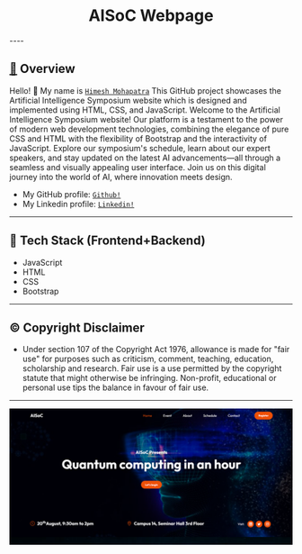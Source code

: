 
<p>
  <h1 align="center">
    <b>
  AISoC Webpage     <!--The title for my project.--> 
    </b>
  </h1>
</p>  
----

<h2 align="left">
     <b>
         <a href="https://github.com/himeshx/AISoC-webpage">
             🔰</a> Overview
     </b>
</h2>

Hello! 👋
My name is <a href="https://github.com/himeshx">```Himesh Mohapatra```</a> 
This GitHub project showcases the Artificial Intelligence Symposium website which is designed and implemented using HTML, CSS, and JavaScript. 
Welcome to the Artificial Intelligence Symposium website! Our platform is a testament to the power of modern web development technologies, combining the elegance of pure CSS and HTML with the flexibility of Bootstrap and the interactivity of JavaScript. Explore our symposium's schedule, learn about our expert speakers, and stay updated on the latest AI advancements—all through a seamless and visually appealing user interface. Join us on this digital journey into the world of AI, where innovation meets design.

- My GitHub profile: <a href="https://github.com/himeshx">```Github!```</a>
- My Linkedin profile: <a href="https://www.linkedin.com/in/himesh-mohapatra-386aa8224/">```Linkedin!```</a>
----
<h2 align="left">
    <b>
            🏹</a> Tech Stack (Frontend+Backend)
    </b>
</h2>

- JavaScript 
- HTML 
- CSS
- Bootstrap
  
----
<h2 align="left">
  <b>
    ©️ Copyright Disclaimer
  </b>
</h2>

- Under section 107 of the Copyright Act 1976, allowance is made for "fair use" for purposes such as criticism, comment, teaching, education, scholarship and research. Fair use is a use permitted by the copyright statute that might otherwise be infringing. Non-profit, educational or personal use tips the balance in favour of fair use.   
----
<div align="center">
    <img src="Screenshot (27).png"/>
</div>

